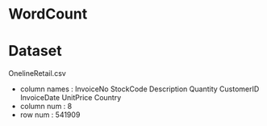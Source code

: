 # WordCount

# Dataset
OnelineRetail.csv

- column names : InvoiceNo	StockCode	Description	Quantity	CustomerID	InvoiceDate	UnitPrice	Country
- column num : 8
- row num : 541909


